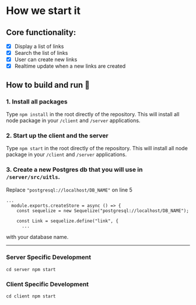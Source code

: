 # How we start it


## Core functionality:

- [x]  Display a list of links
- [x]  Search the list of links
- [x]  User can create new links
- [x]  Realtime update when a new links are created

## How to build and run 🚀

### 1. Install all packages
Type `npm install` in the root directly of the repository. This will install all node package in your `/client` and `/server` applications.

### 2. Start up the client and the server
Type `npm start` in the root directly of the repository. This will install all node package in your `/client` and `/server` applications.

### 3. Create a new Postgres db that you will use in `/server/src/uitls`. 

Replace `"postgresql://localhost/DB_NAME"` on line 5
```
...
  module.exports.createStore = async () => {
    const sequelize = new Sequelize("postgresql://localhost/DB_NAME");

    const Link = sequelize.define("link", {
      ...
```

with your database name.

-------


### Server Specific Development

`
  cd server
  npm start
` 


### Client Specific Development
`
  cd client
  npm start
` 

